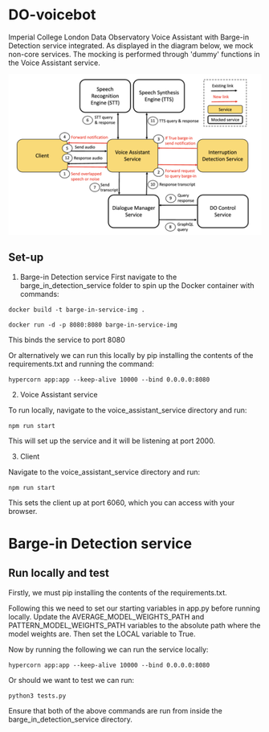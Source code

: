 # DO-voicebot
Imperial College London Data Observatory Voice Assistant with Barge-in Detection service integrated. As displayed in the diagram below, we mock non-core services. The mocking is performed through 'dummy' functions in the Voice Assistant service.

![DO Image Description](./images/DO-image.png)

## Set-up

1. Barge-in Detection service
First navigate to the barge_in_detection_service folder to spin up the Docker container with commands:

```
docker build -t barge-in-service-img .
```

```
docker run -d -p 8080:8080 barge-in-service-img
```

This binds the service to port 8080

Or alternatively we can run this locally by pip installing the contents of the requirements.txt and running the command:
```
hypercorn app:app --keep-alive 10000 --bind 0.0.0.0:8080
```

2. Voice Assistant service

To run locally, navigate to the voice_assistant_service directory and run:

```
npm run start
```

This will set up the service and it will be listening at port 2000.

3. Client

Navigate to the voice_assistant_service directory and run:

```
npm run start
```

This sets the client up at port 6060, which you can access with your browser.

# Barge-in Detection service

## Run locally and test

Firstly, we must pip installing the contents of the requirements.txt.

Following this we need to set our starting variables in app.py before running locally. Update the AVERAGE_MODEL_WEIGHTS_PATH and PATTERN_MODEL_WEIGHTS_PATH variables to the absolute path where the model weights are. Then set the LOCAL variable to True.

Now by running the following we can run the service locally:

```
hypercorn app:app --keep-alive 10000 --bind 0.0.0.0:8080
```

Or should we want to test we can run:

```
python3 tests.py
```

Ensure that both of the above commands are run from inside the barge_in_detection_service directory.